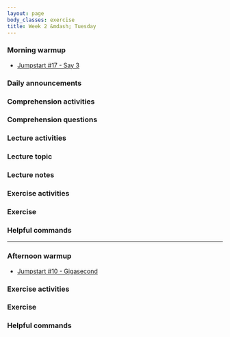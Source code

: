 ```yaml
---
layout: page
body_classes: exercise
title: Week 2 &mdash; Tuesday
---
```


### Morning warmup

* [Jumpstart #17 - Say 3](https://github.com/JumpstartLab/warmup-exercises/tree/master/17-say-3)

### Daily announcements
### Comprehension activities
### Comprehension questions
### Lecture activities
### Lecture topic
### Lecture notes
### Exercise activities
### Exercise
### Helpful commands

***

### Afternoon warmup

* [Jumpstart #10 - Gigasecond](https://github.com/JumpstartLab/warmup-exercises/tree/master/10-gigasecond)

### Exercise activities
### Exercise
### Helpful commands
